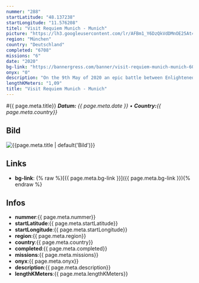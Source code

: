 ```yaml
---
nummer: "288"
startLatitude: "48.137238"
startLongitude: "11.576208"
titel: "Visit Requiem Munich - Munich"
picture: "https://lh3.googleusercontent.com/lr/AFBm1_Y6DzQkVdDMnOE25At4syAT9JdgpCxxHRY2Cyum_2P-nzk6FIXVW-yr9RNs7AwFO6m_yx3q2UfXBsZsRxpnU_vDL2TEO_k0t_IM-FLYW6-MrXiXEhN_c-qQ8gZ3EnqR2amceRG7XihRHymrXWIxwdwwuvjrhIXF7WVba9c6kgI_Tn2z5lEVQgVPvx0v6k0wm1_8CDSHky_asENAr00r3Qpta-oIrJeW6Dp-pTBcmsoYXZVh0tt0KFtJnTmIfRi8lD8fcr_4kkhU3OElRL6xbK_pMW0v4r8WpI6NY8TO2lqvrMNgM0obH6LMZD-KXf19HDHDrx5JAmR2YW4GONz9DDgwo2asOX0bpDkCeuHyJnVSSGt4HY28TmUnszubPM4xzoL6QOY_Hq2b-NJlLFSuoHNeo7bQnZI2dSmHDpaP4PptFSCmuJru4vPZWS0xPPNU-SGtSdNZgrZS2vUiHFD9o9Ofomyeg9zx5z3Ho6qou0k0GGcgBerJ2U-SBjwI4mG8hzWjbER0ve75TVKnH6tSTgZy48jkOvGhAzggyRFSlDX77xsSEdW5CyKectW9lDawHLyR1od_LVU6o1dRXJGuDjf3KDL4kc57FGOeGTdP7fhOXvni2Ve83oklCC8w9IDQ6hzZHOSOWAIA3Y6YDBoPZsxwOc5RRFJkncBFxdW0wOodsqA74t1AUs7ILgZLA562KHHVZkfpBgCzhSEkssEdLYDue6VxNIioCl2P7JnFcCS6UK1059kuUL1Iwzn-KgtfgtG8EUeRPZGASK9W0TTLjBXuXIOVi6gIhfzNlJXBBfzMiw1mHNvqYd3XkicjDR2OD-JkIHKlA3K3LAY99Jr1vFTZEsfmXgNisoHh"
region: "München"
country: "Deutschland"
completed: "6708"
missions: "6"
date: "2020"
bg-link: "https://bannergress.com/banner/visit-requiem-munich-munich-6065"
onyx: "0"
description: "On the 9th May of 2020 an epic battle between Enlightened and Resistance will take place right here! Join our forces and spread the message by completing this banner."
lengthKMeters: "1,09"
title: "Visit Requiem Munich - Munich"
---
```


#{{ page.meta.title}}
_**Datum:** {{ page.meta.date }} • **Country:**{{ page.meta.country}}_

## Bild
![{{page.meta.title | default('Bild')}}]({{page.meta.picture}})

## Links
- **bg-link**: {% raw %}[{{ page.meta.bg-link }}]({{ page.meta.bg-link }}){% endraw %}

## Infos
- **nummer**:{{ page.meta.nummer}}
- **startLatitude**:{{ page.meta.startLatitude}}
- **startLongitude**:{{ page.meta.startLongitude}}
- **region**:{{ page.meta.region}}
- **country**:{{ page.meta.country}}
- **completed**:{{ page.meta.completed}}
- **missions**:{{ page.meta.missions}}
- **onyx**:{{ page.meta.onyx}}
- **description**:{{ page.meta.description}}
- **lengthKMeters**:{{ page.meta.lengthKMeters}}

